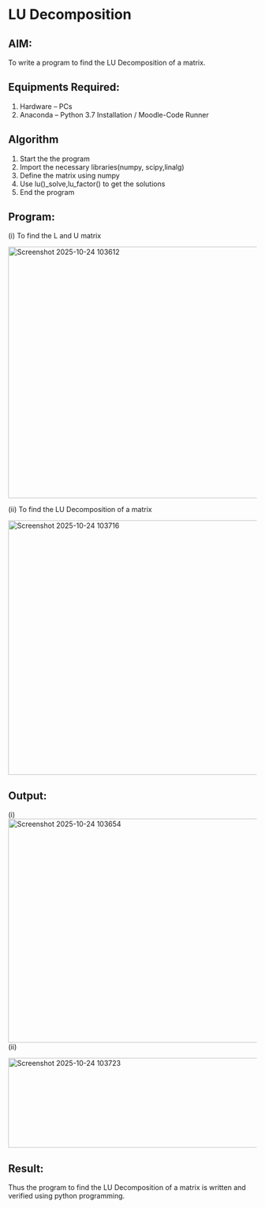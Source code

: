 # LU Decomposition 

## AIM:
To write a program to find the LU Decomposition of a matrix.

## Equipments Required:
1. Hardware – PCs
2. Anaconda – Python 3.7 Installation / Moodle-Code Runner

## Algorithm
1. Start the the program
2. Import the necessary libraries(numpy, scipy,linalg)
3. Define the matrix using numpy
4. Use lu()_solve,lu_factor() to get the solutions
5. End the program

## Program:
(i) To find the L and U matrix

<img width="1184" height="510" alt="Screenshot 2025-10-24 103612" src="https://github.com/user-attachments/assets/6c431efe-43c5-42c5-8de5-f70bc7c34577" />


(ii) To find the LU Decomposition of a matrix

<img width="1189" height="516" alt="Screenshot 2025-10-24 103716" src="https://github.com/user-attachments/assets/6a23b116-d403-4dc1-850c-808a90fe9db8" />



## Output:
(i)
<img width="1183" height="454" alt="Screenshot 2025-10-24 103654" src="https://github.com/user-attachments/assets/d4d7d7fe-4d93-45c1-8a3b-6d7ad60a4902" />
(ii)

<img width="1184" height="182" alt="Screenshot 2025-10-24 103723" src="https://github.com/user-attachments/assets/f4e143b3-94aa-4afc-b137-e7cc3d272a9d" />

## Result:
Thus the program to find the LU Decomposition of a matrix is written and verified using python programming.

